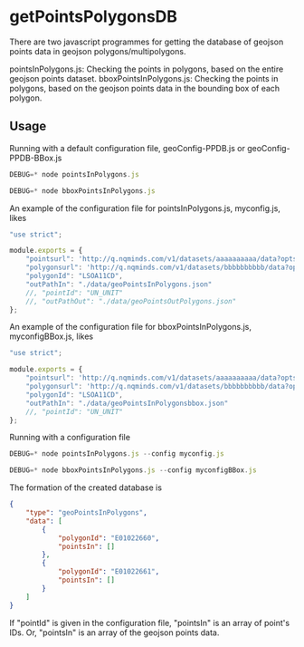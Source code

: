 # getPointsPolygonsDB

There are two javascript programmes for getting the database of geojson points data in geojson polygons/multipolygons.

pointsInPolygons.js: Checking the points in polygons, based on the entire geojson points dataset.
bboxPointsInPolygons.js: Checking the points in polygons, based on the geojson points data in the bounding box of each polygon.

## Usage

Running with a default configuration file, geoConfig-PPDB.js or geoConfig-PPDB-BBox.js

```javascript
DEBUG=* node pointsInPolygons.js

DEBUG=* node bboxPointsInPolygons.js
```

An example of the configuration file for pointsInPolygons.js, myconfig.js, likes

```javascript
"use strict";

module.exports = {
    "pointsurl": 'http://q.nqminds.com/v1/datasets/aaaaaaaaaa/data?opts={"limit":159062}&proj={"type":1,"properties.UN_UNIT":1,"geometry.type":1,"geometry.coordinates":1,"_id":0}',
    "polygonsurl": 'http://q.nqminds.com/v1/datasets/bbbbbbbbbb/data?opts={"limit":832}&proj={"type":1,"properties.LSOA11CD":1,"geometry.type":1,"geometry.coordinates":1,"_id":0}',
    "polygonId": "LSOA11CD",
    "outPathIn": "./data/geoPointsInPolygons.json"
    //, "pointId": "UN_UNIT"
    //, "outPathOut": "./data/geoPointsOutPolygons.json"
};
```

An example of the configuration file for bboxPointsInPolygons.js, myconfigBBox.js, likes

```javascript
"use strict";

module.exports = {
    "pointsurl": 'http://q.nqminds.com/v1/datasets/aaaaaaaaaa/data?opts={"limit":159062}&proj={"type":1,"properties.UN_UNIT":1,"geometry.type":1,"geometry.coordinates":1,"_id":0}',
    "polygonsurl": 'http://q.nqminds.com/v1/datasets/bbbbbbbbbb/data?opts={"limit":832}&proj={"type":1,"properties.LSOA11CD":1,"geometry.type":1,"geometry.coordinates":1,"_id":0}',
    "polygonId": "LSOA11CD",
    "outPathIn": "./data/geoPointsInPolygonsbbox.json"
    //, "pointId": "UN_UNIT"
};
```

Running with a configuration file

```javascript
DEBUG=* node pointsInPolygons.js --config myconfig.js

DEBUG=* node bboxPointsInPolygons.js --config myconfigBBox.js
```

The formation of the created database is

```json
{
    "type": "geoPointsInPolygons",
    "data": [
        {
            "polygonId": "E01022660",
            "pointsIn": []
        },
        {
            "polygonId": "E01022661",
            "pointsIn": []
        }
    ]
}
```
If "pointId" is given in the configuration file, "pointsIn" is an array of point's IDs. Or, "pointsIn" is an array of the geojson points data.